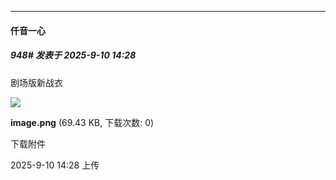 ﻿
*****

####  仟音一心  
##### 948#       发表于 2025-9-10 14:28

剧场版新战衣

<img src="https://img.stage1st.com/forum/202509/10/142847v24nelgmbsebelb8.png" referrerpolicy="no-referrer">

<strong>image.png</strong> (69.43 KB, 下载次数: 0)

下载附件

2025-9-10 14:28 上传

